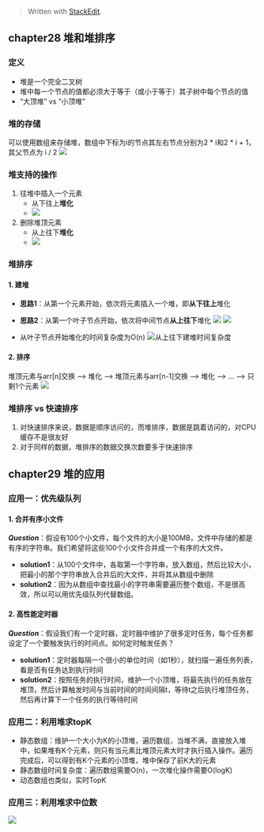 


> Written with [StackEdit](https://stackedit.io/).

## chapter28 堆和堆排序
### 定义

* 堆是一个完全二叉树
* 堆中每一个节点的值都必须大于等于（或小于等于）其子树中每个节点的值
* “大顶堆” vs “小顶堆”

### 堆的存储
可以使用数组来存储堆，数组中下标为i的节点其左右节点分别为2 * i和2 * i + 1，其父节点为 i / 2
![](https://static001.geekbang.org/resource/image/4d/1e/4d349f57947df6590a2dd1364c3b0b1e.jpg)


### 堆支持的操作

1. 往堆中插入一个元素
	* 从下往上**堆化**
	* ![](https://static001.geekbang.org/resource/image/e3/0e/e3744661e038e4ae570316bc862b2c0e.jpg)
2. 删除堆顶元素
	* 从上往下**堆化**
	* ![](https://static001.geekbang.org/resource/image/11/60/110d6f442e718f86d2a1d16095513260.jpg)

### 堆排序
#### 1. 建堆
* **思路1**：从第一个元素开始，依次将元素插入一个堆，即**从下往上**堆化
* **思路2**：从第一个叶子节点开始，依次将中间节点**从上往下**堆化
![](https://static001.geekbang.org/resource/image/50/1e/50c1e6bc6fe68378d0a66bdccfff441e.jpg)
![](https://static001.geekbang.org/resource/image/aa/9d/aabb8d15b1b92d5e040895589c60419d.jpg)

* 从叶子节点开始堆化的时间复杂度为O(n)
![从上往下建堆时间复杂度](https://static001.geekbang.org/resource/image/89/d5/899b9f1b40302c9bd5a7f77f042542d5.jpg)


#### 2. 排序
堆顶元素与arr[n]交换 --> 堆化 --> 堆顶元素与arr[n-1]交换 --> 堆化 --> ... --> 只剩1个元素
![](https://static001.geekbang.org/resource/image/23/d1/23958f889ca48dbb8373f521708408d1.jpg)

### 堆排序 vs 快速排序
1. 对快速排序来说，数据是顺序访问的，而堆排序，数据是跳着访问的，对CPU缓存不是很友好
2. 对于同样的数据，堆排序的数据交换次数要多于快速排序

## chapter29 堆的应用
### 应用一：优先级队列
#### 1. 合并有序小文件
***Question***：假设有100个小文件，每个文件的大小是100MB，文件中存储的都是有序的字符串。我们希望将这些100个小文件合并成一个有序的大文件。
* **solution1**：从100个文件中，各取第一个字符串，放入数组，然后比较大小，把最小的那个字符串放入合并后的大文件，并将其从数组中删除
* **solution2**：因为从数组中查找最小的字符串需要遍历整个数组，不是很高效，所以可以用优先级队列代替数组。

#### 2. 高性能定时器
***Question***：假设我们有一个定时器，定时器中维护了很多定时任务，每个任务都设定了一个要触发执行的时间点。如何定时触发任务？
* **solution1**：定时器每隔一个很小的单位时间（如1秒），就扫描一遍任务列表，看是否有任务达到执行时间
* **solution2**：按照任务的执行时间，维护一个小顶堆，将最先执行的任务放在堆顶，然后计算触发时间与当前时间的时间间隔t，等待t之后执行堆顶任务，然后再计算下一个任务的执行等待时间

### 应用二：利用堆求topK
* 静态数组：维护一个大小为K的小顶堆，遍历数组，当堆不满，直接放入堆中，如果堆有K个元素，则只有当元素比堆顶元素大时才执行插入操作。遍历完成后，可以得到有K个元素的小顶堆，堆中保存了前K大的元素
* 静态数组时间复杂度：遍历数组需要O(n)，一次堆化操作需要O(logK)
* 动态数组也类似，实时TopK


### 应用三：利用堆求中位数
![](https://static001.geekbang.org/resource/image/08/99/08c29d3e014a4baf5f8148c2271e6099.jpg)



<!--stackedit_data:
eyJoaXN0b3J5IjpbLTE1MzQxNTIxNTYsLTEzOTMzNTU3ODYsLT
E3NjQ4NzI3NTcsMjAwNjEwOTI2MSw2MDg1MDgwNzAsMTI5MTMx
NjA5OCwtMTY3MjU1MTkzMCwxMzc3NTgzMjA1LDcwNDIwMTQ5NC
wtNTk3ODg4NDgxLDEwNDc1MjcyMyw4OTA0NjM3MDUsLTQwNjk2
MjI4NSwtOTk5NDk2NDMyXX0=
-->
